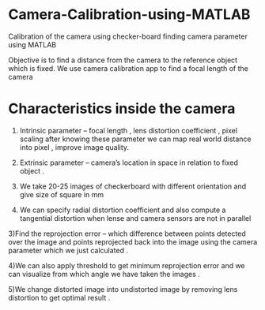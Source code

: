 # Camera-Calibration-using-MATLAB
Calibration of the camera using checker-board finding camera parameter using MATLAB


Objective is to find a distance from the camera to the reference object which is fixed.
We use camera calibration app to find a focal length of the camera 
# Characteristics inside the camera 
1) Intrinsic parameter – focal length , lens distortion coefficient , pixel scaling after knowing these parameter we can map real world distance into pixel , improve image quality.

2) Extrinsic parameter – camera’s location in space in relation to fixed object .

1) We take 20-25 images of checkerboard with different orientation and give size of square in mm 
2) We can specify radial distortion coefficient and also compute a tangential distortion when lense and camera sensors are not in parallel 

3)Find the reprojection error – which difference between points detected over the image and points reprojected back into the image using the camera parameter which we just calculated . 

4)We can also apply threshold to get minimum reprojection error and we can visualize from which angle we have taken the images .

5)We change distorted image into undistorted image by removing lens distortion to get optimal result .
